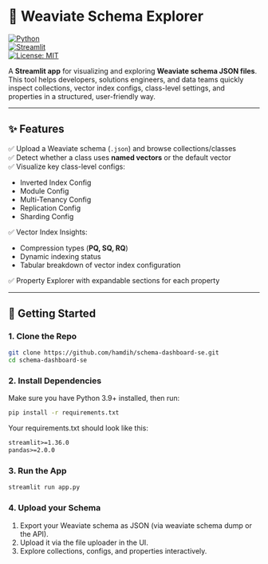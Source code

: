# 🧠 Weaviate Schema Explorer

[![Python](https://img.shields.io/badge/python-3.9%2B-blue.svg)](https://www.python.org/downloads/)  
[![Streamlit](https://img.shields.io/badge/streamlit-app-red)](https://streamlit.io/)  
[![License: MIT](https://img.shields.io/badge/License-MIT-green.svg)](LICENSE)

A **Streamlit app** for visualizing and exploring **Weaviate schema JSON files**.  
This tool helps developers, solutions engineers, and data teams quickly inspect collections, vector index configs, class-level settings, and properties in a structured, user-friendly way.

---

## ✨ Features

✅ Upload a Weaviate schema (`.json`) and browse collections/classes  
✅ Detect whether a class uses **named vectors** or the default vector  
✅ Visualize key class-level configs:
- Inverted Index Config  
- Module Config  
- Multi-Tenancy Config  
- Replication Config  
- Sharding Config  

✅ Vector Index Insights:
- Compression types (**PQ, SQ, RQ**)  
- Dynamic indexing status  
- Tabular breakdown of vector index configuration  

✅ Property Explorer with expandable sections for each property  

---

## 🚀 Getting Started
  ### 1. Clone the Repo
  ```bash
git clone https://github.com/hamdih/schema-dashboard-se.git
cd schema-dashboard-se
  ```
  ### 2. Install Dependencies
Make sure you have Python 3.9+ installed, then run:
```bash
pip install -r requirements.txt
```
Your requirements.txt should look like this:
```txt
streamlit>=1.36.0
pandas>=2.0.0
``` 
  ### 3. Run the App
 ```bash
streamlit run app.py
``` 
  ### 4. Upload your Schema
1. Export your Weaviate schema as JSON (via weaviate schema dump or the API).
2. Upload it via the file uploader in the UI.
3. Explore collections, configs, and properties interactively.


 
